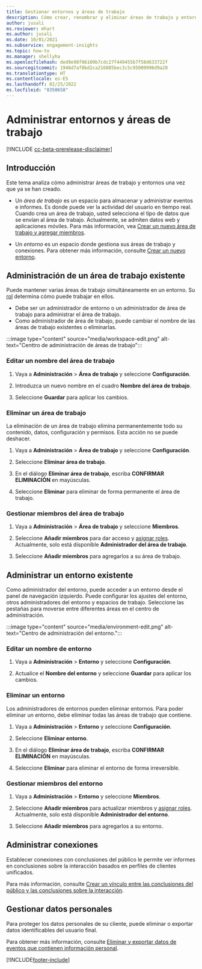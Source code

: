 ```yaml
---
title: Gestionar entornos y áreas de trabajo
description: Cómo crear, renombrar y eliminar áreas de trabajo y entornos.
author: jusali
ms.reviewer: mhart
ms.author: jusali
ms.date: 10/01/2021
ms.subservice: engagement-insights
ms.topic: how-to
ms.manager: shellyha
ms.openlocfilehash: ded9e98f06109b7cdc27f449455b7f58d633722f
ms.sourcegitcommit: 1946d7af0bd2ca216885bec3c5c95009996d9a28
ms.translationtype: HT
ms.contentlocale: es-ES
ms.lasthandoff: 02/25/2022
ms.locfileid: "8350658"
---
```

# <a name="manage-environments-and-workspaces"></a>Administrar entornos y áreas de trabajo

[!INCLUDE [cc-beta-prerelease-disclaimer](includes/cc-beta-prerelease-disclaimer.md)]

## <a name="overview"></a>Introducción

Este tema analiza cómo administrar áreas de trabajo y entornos una vez que ya se han creado. 

- Un *área de trabajo* es un espacio para almacenar y administrar eventos e informes. Es donde puede ver la actividad del usuario en tiempo real. Cuando crea un área de trabajo, usted selecciona el tipo de datos que se envían al área de trabajo. Actualmente, se admiten datos web y aplicaciones móviles. Para más información, vea [Crear un nuevo área de trabajo y agregar miembros](create-workspace.md).

- Un *entorno* es un espacio donde gestiona sus áreas de trabajo y conexiones. Para obtener más información, consulte [Crear un nuevo entorno](create-new-environment.md).

## <a name="manage-an-existing-workspace"></a>Administración de un área de trabajo existente

Puede mantener varias áreas de trabajo simultáneamente en un entorno. Su [rol](user-roles.md) determina cómo puede trabajar en ellos. 

 - Debe ser un administrador de entorno o un administrador de área de trabajo para administrar el área de trabajo.
 - Como administrador de área de trabajo, puede cambiar el nombre de las áreas de trabajo existentes o eliminarlas. 

:::image type="content" source="media/workspace-edit.png" alt-text="Centtro de administración de áreas de trabajo":::

### <a name="edit-a-workspace-name"></a>Editar un nombre del área de trabajo

1. Vaya a **Administración** > **Área de trabajo** y seleccione **Configuración**.

1. Introduzca un nuevo nombre en el cuadro **Nombre del área de trabajo**.

1. Seleccione **Guardar** para aplicar los cambios.

### <a name="delete-a-workspace"></a>Eliminar un área de trabajo

La eliminación de un área de trabajo elimina permanentemente todo su contenido, datos, configuración y permisos. Esta acción no se puede deshacer.

1. Vaya a **Administración** > **Área de trabajo** y seleccione **Configuración**.

1. Seleccione **Eliminar área de trabajo**. 

1. En el diálogo **Eliminar área de trabajo**, escriba **CONFIRMAR ELIMINACIÓN** en mayúsculas. 

1. Seleccione **Eliminar** para eliminar de forma permanente el área de trabajo.

### <a name="manage-workspace-members"></a>Gestionar miembros del área de trabajo

1. Vaya a **Administración** > **Área de trabajo** y seleccione **Miembros**.

1. Seleccione **Añadir miembros** para dar acceso y [asignar roles](user-roles.md). Actualmente, solo está disponible **Administrador del área de trabajo**.

1. Seleccione **Añadir miembros** para agregarlos a su área de trabajo.

## <a name="manage-an-existing-environment"></a>Administrar un entorno existente

Como administrador del entorno, puede acceder a un entorno desde el panel de navegación izquierdo. Puede configurar los ajustes del entorno, otros administradores del entorno y espacios de trabajo. Seleccione las pestañas para moverse entre diferentes áreas en el centro de administración.

:::image type="content" source="media/environment-edit.png" alt-text="Centro de administración del entorno.":::

### <a name="edit-an-environment-name"></a>Editar un nombre de entorno

1. Vaya a **Administración** > **Entorno** y seleccione **Configuración**.

1. Actualice el **Nombre del entorno** y seleccione **Guardar** para aplicar los cambios.

### <a name="delete-an-environment"></a>Eliminar un entorno

Los administradores de entornos pueden eliminar entornos. Para poder eliminar un entorno, debe eliminar todas las áreas de trabajo que contiene.

1. Vaya a **Administración** > **Entorno** y seleccione **Configuración**.

1. Seleccione **Eliminar entorno**. 

1. En el diálogo **Eliminar área de trabajo**, escriba **CONFIRMAR ELIMINACIÓN** en mayúsculas. 

1. Seleccione **Eliminar** para eliminar el entorno de forma irreversible.

### <a name="manage-environment-members"></a>Gestionar miembros del entorno

1. Vaya a **Administración** > **Entorno** y seleccione **Miembros**.

1. Seleccione **Añadir miembros** para actualizar miembros y [asignar roles](user-roles.md). Actualmente, solo está disponible **Administrador del entorno**.

1. Seleccione **Añadir miembros** para agregarlos a su entorno.

## <a name="manage-connections"></a>Administrar conexiones

Establecer conexiones con conclusiones del público le permite ver informes en conclusiones sobre la interacción basados en perfiles de clientes unificados. 

Para más información, consulte [Crear un vínculo entre las conclusiones del público y las conclusiones sobre la interacción](integrate-audience-insights-engagement-insights.md).

## <a name="manage-personal-data"></a>Gestionar datos personales

Para proteger los datos personales de su cliente, puede eliminar o exportar datos identificables del usuario final.

Para obtener más información, consulte [Eliminar y exportar datos de eventos que contienen información personal](../dsr-rights-requests.md).

[!INCLUDE[footer-include](../includes/footer-banner.md)]
